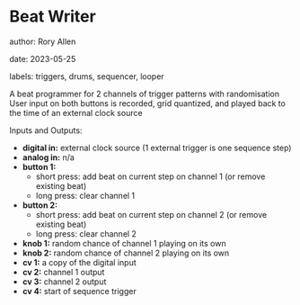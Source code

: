 # Beat Writer

author: Rory Allen

date: 2023-05-25

labels: triggers, drums, sequencer, looper

A beat programmer for 2 channels of trigger patterns with randomisation
User input on both buttons is recorded, grid quantized, and played back to the time of an external clock source

Inputs and Outputs:
- **digital in:** external clock source (1 external trigger is one sequence step)
- **analog in:** n/a
- **button 1:**  
	- short press: add beat on current step on channel 1 (or remove existing beat)
	- long press: clear channel 1
- **button 2:**  
	- short press: add beat on current step on channel 2 (or remove existing beat)
	- long press: clear channel 2
- **knob 1:** random chance of channel 1 playing on its own
- **knob 2:** random chance of channel 2 playing on its own
- **cv 1:** a copy of the digital input
- **cv 2:** channel 1 output
- **cv 3:** channel 2 output
- **cv 4:** start of sequence trigger
